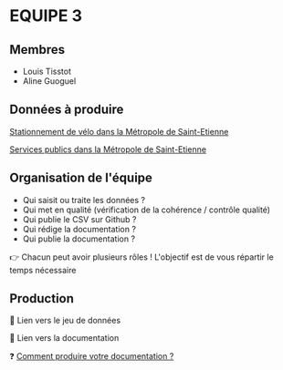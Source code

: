 # EQUIPE 3

## Membres

- Louis Tisstot
- Aline Guoguel

## Données à produire

[Stationnement de vélo dans la Métropole de Saint-Etienne](/README.md#données-sur-les-points-dintérêt-du-territoire)

[Services publics dans la Métropole de Saint-Etienne](/README.md#données-sur-les-points-dintérêt-du-territoire)


## Organisation de l'équipe

- Qui saisit ou traite les données ? 
- Qui met en qualité (vérification de la cohérence / contrôle qualité)
- Qui publie le CSV sur Github ?
- Qui rédige la documentation ?
- Qui publie la documentation ?


👉 Chacun peut avoir plusieurs rôles ! L'objectif est de vous répartir le temps nécessaire

## Production

🔗 Lien vers le jeu de données

🔗 Lien vers la documentation

❓ [Comment produire votre documentation ?](/README.md#-la-documentation)
